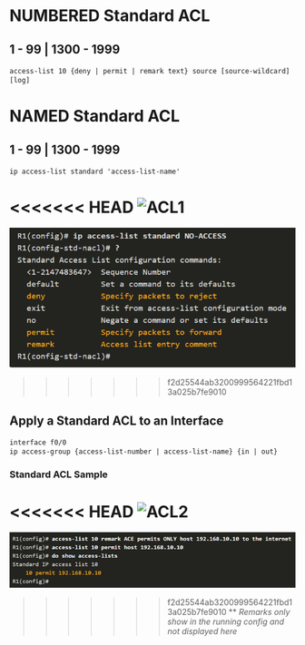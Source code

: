 # NUMBERED Standard ACL

## 1 - 99 | 1300 - 1999

```
access-list 10 {deny | permit | remark text} source [source-wildcard] [log]
```

# NAMED Standard ACL

## 1 - 99 | 1300 - 1999

```
ip access-list standard 'access-list-name'
```

<<<<<<< HEAD
![ACL1](mages/ACL1.PNG)
=======
![ACL1](Images/ACL1.PNG)

> > > > > > > f2d25544ab3200999564221fbd13a025b7fe9010

## Apply a Standard ACL to an Interface

```
interface f0/0
ip access-group {access-list-number | access-list-name} {in | out}
```

### Standard ACL Sample

<<<<<<< HEAD
![ACL2](mages/ACL2.PNG)
=======
![ACL2](Images/ACL2.PNG)

> > > > > > > f2d25544ab3200999564221fbd13a025b7fe9010
> > > > > > > \*\* _Remarks only show in the running config and not displayed here_
